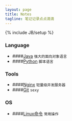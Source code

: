 ```yaml
---
layout: page
title: Notes
tagline: 笔记记录点点滴滴
---
```

{% include JB/setup %}

### Language

+ ####[Java](language/java.html) `强大的面向对象语言`
+ ####[Python](language/python.html) `脚本语言`


### Tools

+ ####[Nginx](tool/nginx.html) `轻量级并发服务器`
+ ####[Git](tool/git.html) `sexy`

### OS
+ ####[Linux命令](os/linux-command.html) `常用操作`
